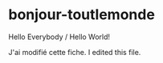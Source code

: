 # bonjour-toutlemonde
Hello Everybody / Hello World! 

J'ai modifié cette fiche.
I edited this file.
